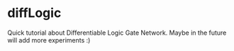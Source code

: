 # diffLogic

Quick tutorial about Differentiable Logic Gate Network. Maybe in the future will add more experiments :)
